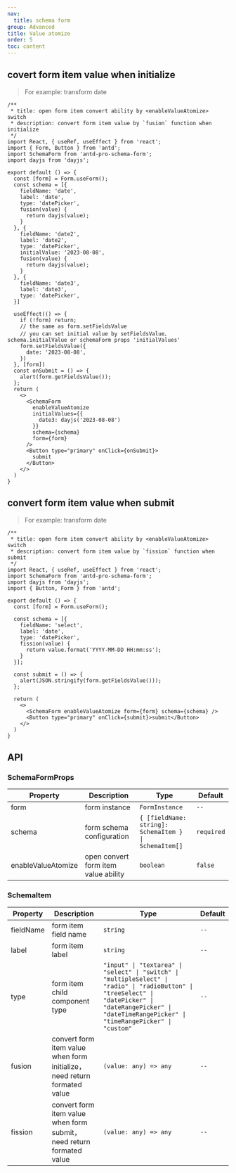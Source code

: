 ```yaml
---
nav:
  title: schema form
group: Advanced
title: Value atomize
order: 5
toc: content
---
```


## covert form item value when initialize
> For example: transform date
```tsx
/**
 * title: open form item convert ability by <enableValueAtomize> switch
 * description: convert form item value by `fusion` function when initialize
 */
import React, { useRef, useEffect } from 'react';
import { Form, Button } from 'antd';
import SchemaForm from 'antd-pro-schema-form';
import dayjs from 'dayjs';

export default () => {
  const [form] = Form.useForm();
  const schema = [{
    fieldName: 'date',
    label: 'date',
    type: 'datePicker',
    fusion(value) {
      return dayjs(value);
    }
  }, {
    fieldName: 'date2',
    label: 'date2',
    type: 'datePicker',
    initialValue: '2023-08-08',
    fusion(value) {
      return dayjs(value);
    }
  }, {
    fieldName: 'date3',
    label: 'date3',
    type: 'datePicker',
  }]

  useEffect(() => {
    if (!form) return;
    // the same as form.setFieldsValue
    // you can set initial value by setFieldsValue、schema.initialValue or schemaForm props 'initialValues'
    form.setFieldsValue({
      date: '2023-08-08',
    })
  }, [form])
  const onSubmit = () => {
    alert(form.getFieldsValue());
  };
  return (
    <>
      <SchemaForm
        enableValueAtomize
        initialValues={{
          date3: dayjs('2023-08-08')
        }}
        schema={schema}
        form={form}
      />
      <Button type="primary" onClick={onSubmit}>
        submit
      </Button>
    </>
  )
}
```

## convert form item value when submit
> For example: transform date
```tsx
/**
 * title: open form item convert ability by <enableValueAtomize> switch
 * description: convert form item value by `fission` function when submit
 */
import React, { useRef, useEffect } from 'react';
import SchemaForm from 'antd-pro-schema-form';
import dayjs from 'dayjs';
import { Button, Form } from 'antd';

export default () => {
  const [form] = Form.useForm();

  const schema = [{
    fieldName: 'select',
    label: 'date',
    type: 'datePicker',
    fission(value) {
      return value.format('YYYY-MM-DD HH:mm:ss');
    }
  }];

  const submit = () => {
    alert(JSON.stringify(form.getFieldsValue()));
  };

  return (
    <>
      <SchemaForm enableValueAtomize form={form} schema={schema} />
      <Button type="primary" onClick={submit}>submit</Button>
    </>
  )
}
```


## API
### SchemaFormProps

| Property | Description | Type | Default |
| --- | --- | --- | --- |
| form | form instance | `FormInstance` | `--` |
| schema | form schema configuration | `{ [fieldName: string]: SchemaItem } \| SchemaItem[]` | `required` |
| enableValueAtomize | open convert form item value ability | `boolean` | `false` |

### SchemaItem
| Property | Description | Type | Default |
| --- | --- | --- | --- |
| fieldName | form item field name | `string` | `--` |
| label | form item label | `string` | `--` |
| type | form item child component type | `"input" \| "textarea" \| "select" \| "switch" \| "multipleSelect" \| "radio" \| "radioButton" \| "treeSelect" \| "datePicker" \| "dateRangePicker" \| "dateTimeRangePicker" \| "timeRangePicker" \| "custom"` | `--` |
| fusion | convert form item value when form initialize，need return formated value | `(value: any) => any` | `--` |
| fission | convert form item value when form submit，need return formated value | `(value: any) => any` | `--` |
